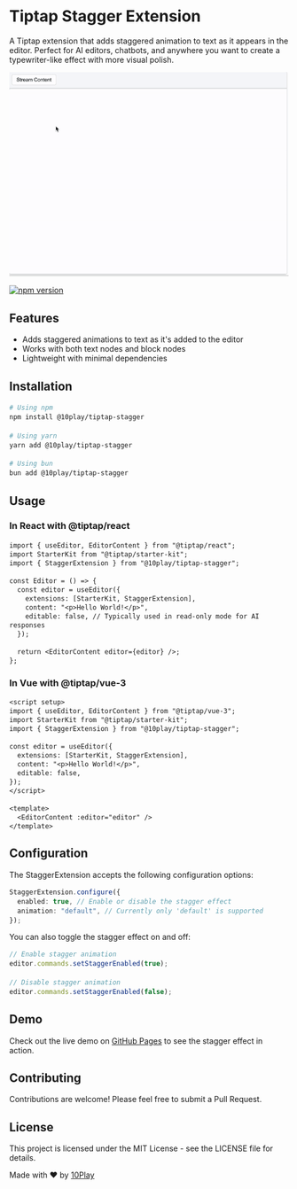 # Tiptap Stagger Extension

A Tiptap extension that adds staggered animation to text as it appears in the editor. Perfect for AI editors, chatbots, and anywhere you want to create a typewriter-like effect with more visual polish.

![Tiptap Stagger Demo](./example/assets/demo.gif)

[![npm version](https://badge.fury.io/js/@10play%2Ftiptap-stagger.svg?icon=si%3Anpm)](https://badge.fury.io/js/@10play%2Ftiptap-stagger)

## Features

- Adds staggered animations to text as it's added to the editor
- Works with both text nodes and block nodes
- Lightweight with minimal dependencies

## Installation

```bash
# Using npm
npm install @10play/tiptap-stagger

# Using yarn
yarn add @10play/tiptap-stagger

# Using bun
bun add @10play/tiptap-stagger
```

## Usage

### In React with @tiptap/react

```tsx
import { useEditor, EditorContent } from "@tiptap/react";
import StarterKit from "@tiptap/starter-kit";
import { StaggerExtension } from "@10play/tiptap-stagger";

const Editor = () => {
  const editor = useEditor({
    extensions: [StarterKit, StaggerExtension],
    content: "<p>Hello World!</p>",
    editable: false, // Typically used in read-only mode for AI responses
  });

  return <EditorContent editor={editor} />;
};
```

### In Vue with @tiptap/vue-3

```vue
<script setup>
import { useEditor, EditorContent } from "@tiptap/vue-3";
import StarterKit from "@tiptap/starter-kit";
import { StaggerExtension } from "@10play/tiptap-stagger";

const editor = useEditor({
  extensions: [StarterKit, StaggerExtension],
  content: "<p>Hello World!</p>",
  editable: false,
});
</script>

<template>
  <EditorContent :editor="editor" />
</template>
```

## Configuration

The StaggerExtension accepts the following configuration options:

```typescript
StaggerExtension.configure({
  enabled: true, // Enable or disable the stagger effect
  animation: "default", // Currently only 'default' is supported
});
```

You can also toggle the stagger effect on and off:

```typescript
// Enable stagger animation
editor.commands.setStaggerEnabled(true);

// Disable stagger animation
editor.commands.setStaggerEnabled(false);
```

## Demo

Check out the live demo on [GitHub Pages](https://10play.github.io/tiptap-stagger/) to see the stagger effect in action.

## Contributing

Contributions are welcome! Please feel free to submit a Pull Request.

## License

This project is licensed under the MIT License - see the LICENSE file for details.

Made with ❤️ by [10Play](https://www.10play.dev)
